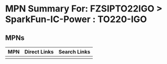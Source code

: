 



# MPN Summary For: FZSIPTO22IGO > SparkFun-IC-Power : TO220-IGO

## MPNs
  

|MPN|Direct Links|Search Links|
| :--- | :--- | :--- |
||||
